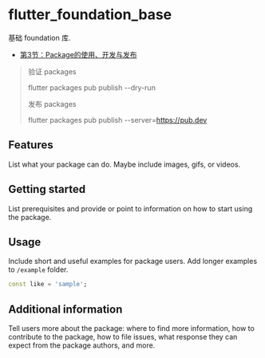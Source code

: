# flutter_foundation_base

基础 foundation 库.





* [第3节：Package的使用、开发与发布](https://dvlproad.github.io/Flutter/6%E8%BF%9B%E9%98%B6/Package%E7%9A%84%E4%BD%BF%E7%94%A8%E3%80%81%E5%BC%80%E5%8F%91%E4%B8%8E%E5%8F%91%E5%B8%83/)





> 验证 packages
>
> flutter packages pub publish --dry-run
>
> 发布 packages
>
> flutter packages pub publish --server=https://pub.dev



## Features

List what your package can do. Maybe include images, gifs, or videos.

## Getting started

List prerequisites and provide or point to information on how to
start using the package.

## Usage

Include short and useful examples for package users. Add longer examples
to `/example` folder.

```dart
const like = 'sample';
```

## Additional information

Tell users more about the package: where to find more information, how to
contribute to the package, how to file issues, what response they can expect
from the package authors, and more.
